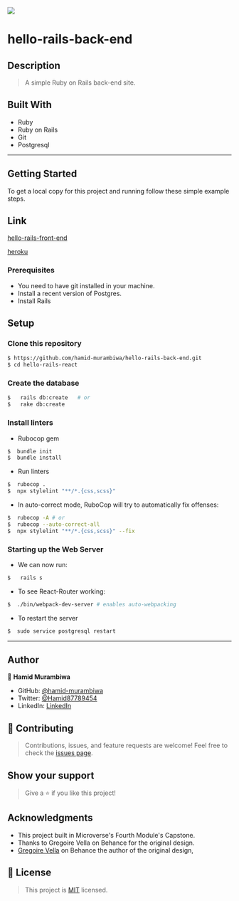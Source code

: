 ![](https://img.shields.io/badge/Microverse-blueviolet)

# hello-rails-back-end
## Description
> A simple Ruby on Rails back-end site.

## Built With

- Ruby
- Ruby on Rails
- Git
- Postgresql

---

## Getting Started

To get a local copy for this project and running follow these simple example steps.

## Link

[hello-rails-front-end]()

[heroku]()

### Prerequisites

- You need to have git installed in your machine.
- Install a recent version of Postgres.
- Install Rails


## Setup

### Clone this repository

```bash
$ https://github.com/hamid-murambiwa/hello-rails-back-end.git
$ cd hello-rails-react
```

### Create the database

```bash
$   rails db:create   # or
$   rake db:create
```

### Install linters 

- Rubocop gem

```bash
$  bundle init
$  bundle install
```

- Run linters

```bash
$  rubocop .
$  npx stylelint "**/*.{css,scss}" 
```

- In auto-correct mode, RuboCop will try to automatically fix offenses:

```bash
$  rubocop -A # or
$  rubocop --auto-correct-all
$  npx stylelint "**/*.{css,scss}" --fix 
```


### Starting up the Web Server

- We can now run:

```bash
$   rails s 
```
- To see React-Router working:

```bash
$  ./bin/webpack-dev-server # enables auto-webpacking
```

- To restart the server

```bash
$  sudo service postgresql restart 
```

---
## Author

👤 **Hamid Murambiwa**

- GitHub: [@hamid-murambiwa](https://github.com/hamid-murambiwa/)
- Twitter: [@Hamid87789454](https://twitter.com/Hamid87789454/)
- LinkedIn: [LinkedIn](https://linkedin.com/in/hamid-murambiwa/)

## 🤝 Contributing

>Contributions, issues, and feature requests are welcome!
>Feel free to check the [issues page](../../issues/).

## Show your support

>Give a ⭐️ if you like this project!

## Acknowledgments

- This project built in Microverse's Fourth Module's Capstone.
- Thanks to Gregoire Vella on Behance for the original design.
- [Gregoire Vella](https://www.behance.net/gregoirevella) on Behance the author of the original design,

## 📝 License

>This project is [MIT](./MIT.md) licensed.
